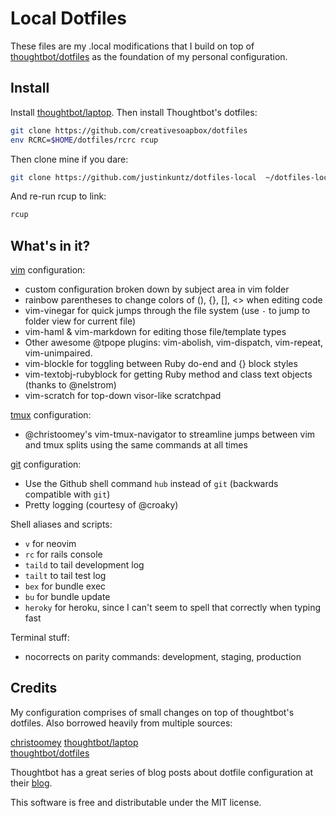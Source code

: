 # Local Dotfiles

These files are my .local modifications that I build on top of [thoughtbot/dotfiles](https://github.com/creativesoapbox/dotfiles) as the foundation of my personal configuration.

## Install

Install [thoughtbot/laptop](https://github.com/thoughtbot/laptop). Then install Thoughtbot's dotfiles:

```bash
git clone https://github.com/creativesoapbox/dotfiles
env RCRC=$HOME/dotfiles/rcrc rcup
```

Then clone mine if you dare:
```bash
git clone https://github.com/justinkuntz/dotfiles-local  ~/dotfiles-local
```

And re-run rcup to link:
```bash
rcup
```

## What's in it?

[vim](http://www.vim.org/) configuration:

* custom configuration broken down by subject area in vim folder
* rainbow parentheses to change colors of (), {}, [], <> when editing code
* vim-vinegar for quick jumps through the file system (use `-` to jump to
  folder view for current file)
* vim-haml & vim-markdown for editing those file/template types
* Other awesome @tpope plugins: vim-abolish, vim-dispatch, vim-repeat,
  vim-unimpaired.
* vim-blockle for toggling between Ruby do-end and {} block styles
* vim-textobj-rubyblock for getting Ruby method and class text objects (thanks
  to @nelstrom)
* vim-scratch for top-down visor-like scratchpad

[tmux](http://robots.thoughtbot.com/a-tmux-crash-course)
configuration:

* @christoomey's vim-tmux-navigator to streamline jumps between vim and tmux
  splits using the same commands at all times

[git](http://git-scm.com/) configuration:

* Use the Github shell command `hub` instead of `git` (backwards compatible with
  `git`)
* Pretty logging (courtesy of @croaky)

Shell aliases and scripts:

* `v` for neovim
* `rc` for rails console
* `taild` to tail development log
* `tailt` to tail test log
* `bex` for bundle exec
* `bu` for bundle update
* `heroky` for heroku, since I can't seem to spell that correctly when typing fast

Terminal stuff:
* nocorrects on parity commands: development, staging, production

## Credits

My configuration comprises of small changes on top of thoughtbot's dotfiles.
Also borrowed heavily from multiple sources:

[christoomey](https://github.com/christoomey) 
[thoughtbot/laptop](https://github.com/thoughtbot/laptop)  
[thoughtbot/dotfiles](https://github.com/thoughtbot/dotfiles)

Thoughtbot has a great series of blog posts about dotfile configuration at their
[blog](http://robots.thoughtbot.com).


This software is free and distributable under the MIT license.
